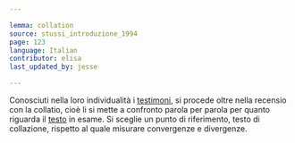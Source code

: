 ```yaml
---

lemma: collation
source: stussi_introduzione_1994
page: 123
language: Italian
contributor: elisa
last_updated_by: jesse

---
```

Conosciuti nella loro individualità i [testimoni](witness.html), si procede oltre nella recensio con la collatio, cioè li si mette a confronto parola per parola per quanto riguarda il [testo](text.html) in esame. Si sceglie un punto di riferimento, testo di collazione, rispetto al quale misurare convergenze e divergenze.
